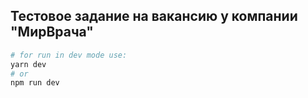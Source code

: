 ## Тестовое задание на вакансию у компании "МирВрача"



```bash
# for run in dev mode use:
yarn dev
# or
npm run dev
```
